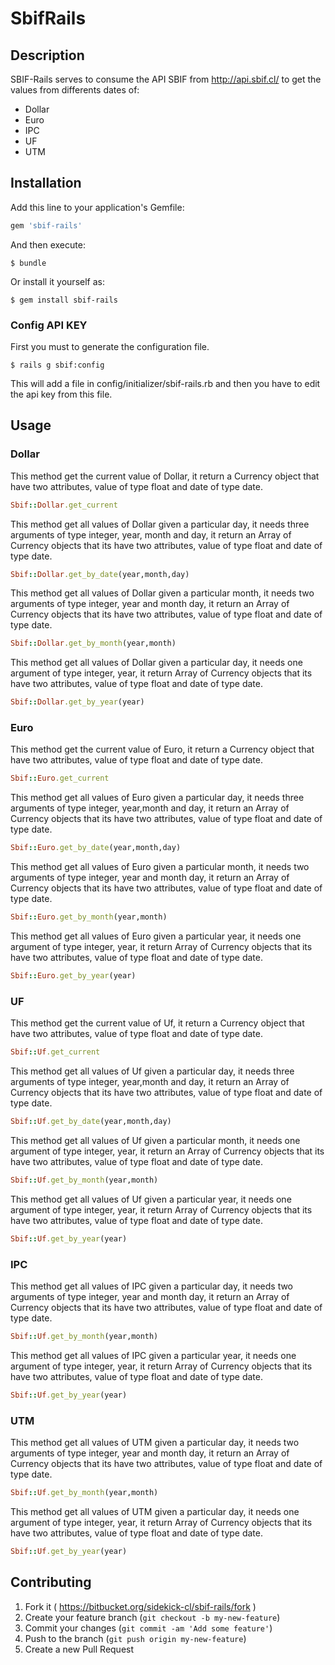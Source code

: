 # SbifRails

## Description

SBIF-Rails serves to consume the API SBIF from http://api.sbif.cl/ to get the values from differents dates of:

 * Dollar
 * Euro
 * IPC
 * UF
 * UTM

## Installation

Add this line to your application's Gemfile:

```ruby
gem 'sbif-rails'
```

And then execute:

    $ bundle

Or install it yourself as:

    $ gem install sbif-rails

### Config API KEY

First you must to generate the configuration file.

    $ rails g sbif:config
    
This will add a file in config/initializer/sbif-rails.rb and then you have to edit the api key from this file.

## Usage

### Dollar

This method get the current value of Dollar, it return a Currency object that have two attributes, 
value of type float and date of type date.

```ruby
Sbif::Dollar.get_current
```
This method get all values of Dollar given a particular day, it needs three arguments of type integer, year, month and day,
it return an Array of Currency objects that its have two attributes, value of type float and date of type date.

```ruby
Sbif::Dollar.get_by_date(year,month,day)
```

This method get all values of Dollar given a particular month, it needs two arguments of type integer, year and month day, 
it return an Array of Currency objects that its have two attributes, value of type float and date of type date.

```ruby
Sbif::Dollar.get_by_month(year,month)
```

This method get all values of Dollar given a particular day, it needs one argument of type integer, year, 
it return Array of Currency objects that its have two attributes, value of type float and date of type date.

```ruby
Sbif::Dollar.get_by_year(year)
```

### Euro

This method get the current value of Euro, it return a Currency object that have two attributes, 
value of type float and date of type date.

```ruby
Sbif::Euro.get_current
```
This method get all values of Euro given a particular day, it needs three arguments of type integer, year,month and day, 
it return an Array of Currency objects that its have two attributes, value of type float and date of type date.

```ruby
Sbif::Euro.get_by_date(year,month,day)
```

This method get all values of Euro given a particular month, it needs two arguments of type integer, year and month day, 
it return an Array of Currency objects that its have two attributes, value of type float and date of type date.

```ruby
Sbif::Euro.get_by_month(year,month)
```

This method get all values of Euro given a particular year, it needs one argument of type integer, year, 
it return Array of Currency objects that its have two attributes, value of type float and date of type date.

```ruby
Sbif::Euro.get_by_year(year)
```

### UF

This method get the current value of Uf, it return a Currency object that have two attributes, 
value of type float and date of type date.

```ruby
Sbif::Uf.get_current
```
This method get all values of Uf given a particular day, it needs three arguments of type integer, year,month and day, 
it return an Array of Currency objects that its have two attributes, value of type float and date of type date.

```ruby
Sbif::Uf.get_by_date(year,month,day)
```

This method get all values of Uf given a particular month, it needs one argument of type integer, year, 
it return an Array of Currency objects that its have two attributes, value of type float and date of type date.

```ruby
Sbif::Uf.get_by_month(year,month)
```

This method get all values of Uf given a particular year, it needs one argument of type integer, year, 
it return Array of Currency objects that its have two attributes, value of type float and date of type date.

```ruby
Sbif::Uf.get_by_year(year)
```

### IPC

This method get all values of IPC given a particular day, it needs two arguments of type integer, year and month day, 
it return an Array of Currency objects that its have two attributes, value of type float and date of type date.

```ruby
Sbif::Uf.get_by_month(year,month)
```

This method get all values of IPC given a particular year, it needs one argument of type integer, year,
it return Array of Currency objects that its have two attributes, value of type float and date of type date.

```ruby
Sbif::Uf.get_by_year(year)
```

### UTM

This method get all values of UTM given a particular day, it needs two arguments of type integer, year and month day,
it return an Array of Currency objects that its have two attributes, value of type float and date of type date.

```ruby
Sbif::Uf.get_by_month(year,month)
```

This method get all values of UTM given a particular day, it needs one argument of type integer, year,
it return Array of Currency objects that its have two attributes, value of type float and date of type date.

```ruby
Sbif::Uf.get_by_year(year)
```

## Contributing

1. Fork it ( https://bitbucket.org/sidekick-cl/sbif-rails/fork )
2. Create your feature branch (`git checkout -b my-new-feature`)
3. Commit your changes (`git commit -am 'Add some feature'`)
4. Push to the branch (`git push origin my-new-feature`)
5. Create a new Pull Request
